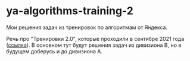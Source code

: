 # ya-algorithms-training-2
Мои решения задач из тренировок по алгоритмам от Яндекса.  

Речь про "Тренировки 2.0", которые проходили в сентябре 2021 года ([ссылка](https://www.google.com)).
В основном тут будут решения задач из дивизиона B, но в будущем доберусь и до дивизиона А.
